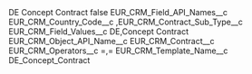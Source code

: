<?xml version="1.0" encoding="UTF-8"?>
<CustomMetadata xmlns="http://soap.sforce.com/2006/04/metadata" xmlns:xsi="http://www.w3.org/2001/XMLSchema-instance" xmlns:xsd="http://www.w3.org/2001/XMLSchema">
    <label>DE Concept Contract</label>
    <protected>false</protected>
    <values>
        <field>EUR_CRM_Field_API_Names__c</field>
        <value xsi:type="xsd:string">EUR_CRM_Country_Code__c ,EUR_CRM_Contract_Sub_Type__c</value>
    </values>
    <values>
        <field>EUR_CRM_Field_Values__c</field>
        <value xsi:type="xsd:string">DE,Concept Contract</value>
    </values>
    <values>
        <field>EUR_CRM_Object_API_Name__c</field>
        <value xsi:type="xsd:string">EUR_CRM_Contract__c</value>
    </values>
    <values>
        <field>EUR_CRM_Operators__c</field>
        <value xsi:type="xsd:string">=,=</value>
    </values>
    <values>
        <field>EUR_CRM_Template_Name__c</field>
        <value xsi:type="xsd:string">DE_Concept_Contract</value>
    </values>
</CustomMetadata>
